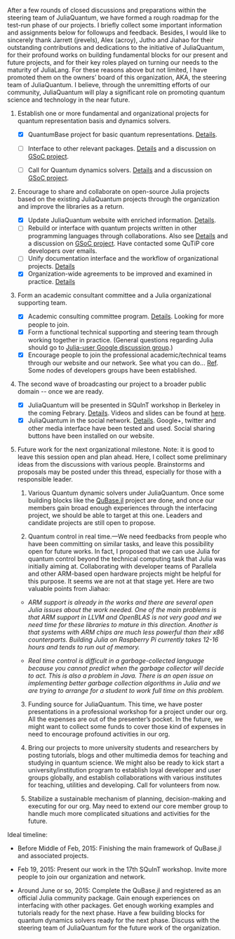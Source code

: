 After a few rounds of closed discussions and preparations within the steering team of JuliaQuantum, we have formed a rough roadmap for the test-run phase of our projects. I briefly collect some important information and assignments below for followups and feedback. Besides, I would like to sincerely thank Jarrett (jrevels), Alex (acroy), Jutho and Jiahao for their outstanding contributions and dedications to the initiative of JuliaQuantum, for their profound works on building fundamental blocks for our present and future projects, and for their key roles played on turning our needs to the maturity of JuliaLang. For these reasons above but not limited, I have promoted them on the owners’ board of this organization, AKA, the steering team of JuliaQuantum. I believe, through the unremitting efforts of our community, JuliaQuantum will play a significant role on promoting quantum science and technology in the near future.    

1. Establish one or more fundamental and organizational projects for quantum representation basis and dynamics solvers.
    - [x] QuantumBase project for basic quantum representations. [Details](https://github.com/JuliaQuantum/JuliaQuantum.github.io/issues/6).
    - [ ]  Interface to other relevant packages.  [Details](https://github.com/JuliaQuantum/JuliaQuantum.github.io/issues/7) and a discussion on [GSoC project](https://github.com/JuliaQuantum/JuliaQuantum.github.io/issues/20).
    - [ ] Call for Quantum dynamics solvers. [Details](https://github.com/JuliaQuantum/JuliaQuantum.github.io/issues/8) and a discussion on [GSoC project](https://github.com/JuliaQuantum/JuliaQuantum.github.io/issues/20).
    
    

2. Encourage to share and collaborate on open-source Julia projects based on the existing JuliaQuantum projects through the organization and improve the libraries as a return. 
    - [x] Update JuliaQuantum website with enriched information. [Details](https://github.com/JuliaQuantum/JuliaQuantum.github.io/issues/9).
    - [ ] Rebuild or interface with quantum projects written in other programming languages through collaborations. Also see [Details](https://github.com/JuliaQuantum/JuliaQuantum.github.io/issues/7) and a discussion on [GSoC project](https://github.com/JuliaQuantum/JuliaQuantum.github.io/issues/20). Have contacted some QuTiP core developers over emails.
    - [ ] Unify documentation interface and the workflow of organizational projects. [Details](https://github.com/JuliaQuantum/JuliaQuantum.github.io/issues/10)
    - [x] Organization-wide agreements to be improved and examined in practice. [Details](https://github.com/JuliaQuantum/JuliaQuantum.github.io/issues/3)

3. Form an academic consultant committee and a Julia organizational supporting team. 
    - [x] Academic consulting committee program. [Details](https://github.com/JuliaQuantum/JuliaQuantum.github.io/issues/11). Looking for more people to join.     
    - [x] Form a functional technical supporting and steering team through working together in practice. (General questions regarding Julia should go to [Julia-user Google discussion group](https://groups.google.com/d/topic/julia-users/).) 
    - [x] Encourage people to join the professional academic/technical teams through our website and our network. See what you can do... [Ref](https://github.com/JuliaQuantum/JuliaQuantum.github.io/issues/9). Some nodes of developers groups have been established.

4. The second wave of broadcasting our project to a broader public domain -- once we are ready. 
    - [x] JuliaQuantum will be presented in SQuInT workshop in Berkeley in the coming Febrary. [Details](https://github.com/JuliaQuantum/JuliaQuantum.github.io/issues/12). Videos and slides can be found at [here](http://juliaquantum.github.io/news/2015/03/berkeley-meetup-videos-online).
    - [x] JuliaQuantum in the social network. [Details](https://github.com/JuliaQuantum/JuliaQuantum.github.io/issues/13). Google+, twitter and other media interface have been tested and used. Social sharing buttons have been installed on our website. 

5. Future work for the next organizational milestone. Note: it is good to leave this session open and plan ahead. Here, I collect some preliminary ideas from the discussions with various people. Brainstorms and proposals may be posted under this thread, especially for those with a responsible leader. 

    1. Various Quantum dynamic solvers under JuliaQuantum. Once some building blocks like the [QuBase.jl](https://github.com/JuliaQuantum/QuBase.jl) project are done, and once our members gain broad enough experiences through the interfacing project, we should be able to target at this one. Leaders and candidate projects are still open to propose. 

    2.  Quantum control in real time.—We need feedbacks from people who have been committing on similar tasks, and leave this possibility open for future works. In fact, I proposed that we can use Julia for quantum control beyond the technical computing task that Julia was initially aiming at. Collaborating with developer teams of Parallela and other ARM-based open hardware projects might be helpful for this purpose. It seems we are not at that stage yet. Here are two valuable points from Jiahao:

      * <cite> ARM support is already in the works and there are several open Julia issues about the work needed. One of the main problems is that ARM support in LLVM and OpenBLAS is not very good and we need time for these libraries to mature in this direction. Another is that systems with ARM chips are much less powerful than their x86 counterparts. Building Julia on Raspberry Pi currently takes 12-16 hours and tends to run out of memory.</cite>

      * <cite> Real time control is difficult in a garbage-collected language because you cannot predict when the garbage collector will decide to act. This is also a problem in Java. There is an open issue on implementing better garbage collection algorithms in Julia and we are trying to arrange for a student to work full time on this problem.</cite>

    3. Funding source for JuliaQuantum. This time, we have poster presentations in a professional workshop for a project under our org. All the expenses are out of the presenter’s pocket. In the future, we might want to collect some funds to cover those kind of expenses in need to encourage profound activities in our org. 

    4. Bring our projects to more university students and researchers by posting tutorials, blogs and other multimedia demos for teaching and studying in quantum science. We might also be ready to kick start a university/institution program to establish loyal developer and user groups globally, and establish collaborations with various institutes for teaching, utilities and developing. Call for volunteers from now. 

    5. Stabilize a sustainable mechanism of planning, decision-making and executing for our org. May need to extend our core member group to handle much more complicated situations and activities for the future.   

Ideal timeline:

* Before Middle of Feb, 2015: Finishing the main framework of QuBase.jl and associated projects. 

* Feb 19, 2015: Present our work in the 17th SQuInT workshop. Invite more people to join our organization and network.

* Around June or so, 2015: Complete the QuBase.jl and registered as an official Julia community package. Gain enough experiences on interfacing with other packages. Get enough working examples and tutorials ready for the next phase. Have a few building blocks for quantum dynamics solvers ready for the next phase. Discuss with the steering team of JuliaQuantum for the future work of the organization. 
